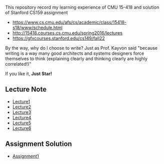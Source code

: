 This repository record my learning experience of CMU 15-418 and solution of  Stanford CS159 assignment
- https://www.cs.cmu.edu/afs/cs/academic/class/15418-s18/www/schedule.html
- http://15418.courses.cs.cmu.edu/spring2016/lectures
- https://gfxcourses.stanford.edu/cs149/fall22

By the way, why do I choose to write? Just as Prof. Kayvon said "because writing is a way many good architects and systems 
designers force themselves to think (explaining clearly and 
thinking clearly are highly correlated!)"

If you like it, __Just Star!__

## Lecture Note
- [Lecture1](./Lecture1/Lecture1.md)
- [Lecture2](./Lecture2/Lecture2.md)
- [Lecture3](./Lecture3/Lecture3.md)
- [Lecture4](./Lecture4/Lecture4.md)
- [Lecture5](./Lecture5/Lecture5.md)
- [Lecture6](./Lecture6/Lecture6.md)
## Assignment Solution
- [Assignment1](./Assignment/Assignment1/Assignment1.md)

